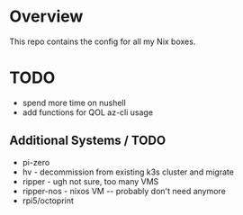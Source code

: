 # Overview
This repo contains the config for all my Nix boxes.


# TODO
- spend more time on nushell
- add functions for QOL az-cli usage

## Additional Systems / TODO
- pi-zero
- hv - decommission from existing k3s cluster and migrate
- ripper - ugh not sure, too many VMS
- ripper-nos - nixos VM -- probably don't need anymore
- rpi5/octoprint



